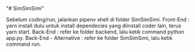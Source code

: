 "# SimSimSimi" 

Sebelum coding/run, jalankan pipenv shell di folder SimSimSimi.
Front-End : 
    yarn install dulu untuk install dependecies yang diinstall coder lain, terus yarn start.
Back-End : 
    refer ke folder backend, lalu ketik command python app.py.
Back-End - Alternative : 
    refer ke folder SimSimSimi, lalu ketik command run.